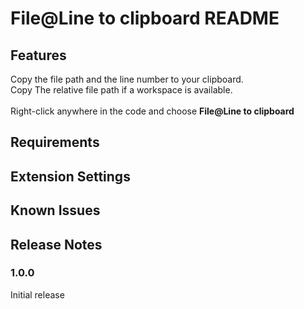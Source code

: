 # File@Line to clipboard README

## Features

Copy the file path and the line number to your clipboard.<br>
Copy The relative file path if a workspace is available.<br>
<br>
Right-click anywhere in the code and choose <b>File@Line to clipboard</b>

## Requirements

## Extension Settings

## Known Issues

## Release Notes

### 1.0.0

Initial release
